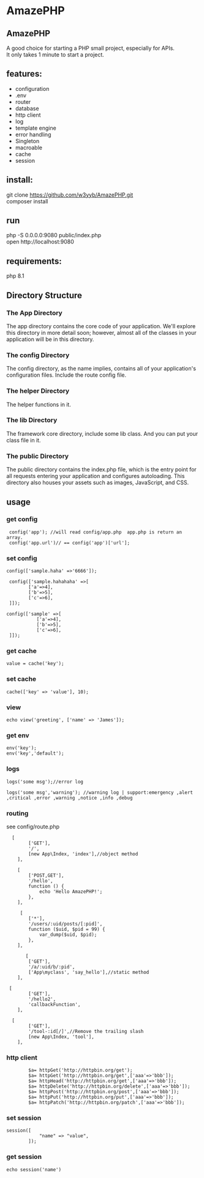 # AmazePHP
## AmazePHP  
A good choice for starting a PHP small project, especially for APIs.   
It only takes 1 minute to start a project.


## features:  
- configuration  
- .env  
- router    
- database  
- http client  
- log   
- template engine
- error handling  
- Singleton 
- macroable 
- cache 
- session 


## install:    
git clone https://github.com/w3yyb/AmazePHP.git  
composer install  

 ## run
 php -S 0.0.0.0:9080  public/index.php  
 open http://localhost:9080

 ## requirements:  
 php 8.1  

 ## Directory Structure  

 ### The App Directory  
 The app directory contains the core code of your application. We'll explore this directory in more detail soon; however, almost all of the classes in your application will be in this directory.  
 ### The config Directory  
 The config directory, as the name implies, contains all of your application's configuration files.  Include the route config file.
  ### The helper Directory  
The helper functions in it.
### The lib Directory
The framework core directory, include some lib class. And you can put  your class file in it.
### The public Directory
The public directory contains the index.php file, which is the entry point for all requests entering your application and configures autoloading. This directory also houses your assets such as images, JavaScript, and CSS.

 ## usage 
 ### get config  
 ``` 
  config('app'); //will read config/app.php  app.php is return an array.  
  config('app.url')// == config('app')['url'];  
  ``` 
  
 ### set config 
 ``` 
 config(['sample.haha' =>'6666']);
``` 
``` 
 config(['sample.hahahaha' =>[
        ['a'=>4],
        ['b'=>5],
        ['c'=>6],
 ]]);
``` 
 ``` 
 config(['sample' =>[
            ['a'=>4],
            ['b'=>5],
            ['c'=>6],
  ]]);
 ``` 
 
### get cache 
```
value = cache('key');
```
### set cache 
```
cache(['key' => 'value'], 10);
``` 
### view
```
echo view('greeting', ['name' => 'James']);
``` 
###  get env
```
env('key');
env('key','default');
```

### logs
```
logs('some msg');//error log
```
```
logs('some msg','warning'); //warning log | support:emergency ,alert ,critical ,error ,warning ,notice ,info ,debug 
```
### routing 
see config/route.php
```
  [
        ['GET'],
        '/',
        [new App\Index, 'index'],//object method
    ],
```
```
    [
        ['POST,GET'],
        '/hello',
        function () {
            echo 'Hello AmazePHP!';
        },
    ],
```
```
     [
        ['*'],
        '/users/:uid/posts/[:pid]',
        function ($uid, $pid = 99) {
            var_dump($uid, $pid);
        },
    ],
```
```
       [
        ['GET'],
        '/a/:uid/b/:pid',
        ['App\myclass', 'say_hello'],//static method
    ],
```
```
 [
        ['GET'],
        '/hello2',
        'callbackFunction',
    ],
```
```
  [
        ['GET'],
        '/tool-:id[/]',//Remove the trailing slash
        [new App\Index, 'tool'],
    ],
```
    
### http client 
```
        $a= httpGet('http://httpbin.org/get');
        $a= httpGet('http://httpbin.org/get',['aaa'=>'bbb']);
        $a= httpHead('http://httpbin.org/get',['aaa'=>'bbb']);
        $a= httpDelete('http://httpbin.org/delete',['aaa'=>'bbb']);
        $a= httpPost('http://httpbin.org/post',['aaa'=>'bbb']);
        $a= httpPut('http://httpbin.org/put',['aaa'=>'bbb']);
        $a= httpPatch('http://httpbin.org/patch',['aaa'=>'bbb']);
```
### set session
```
session([
            "name" => "value",
        ]);
```        
### get session
```
echo session('name')
```


